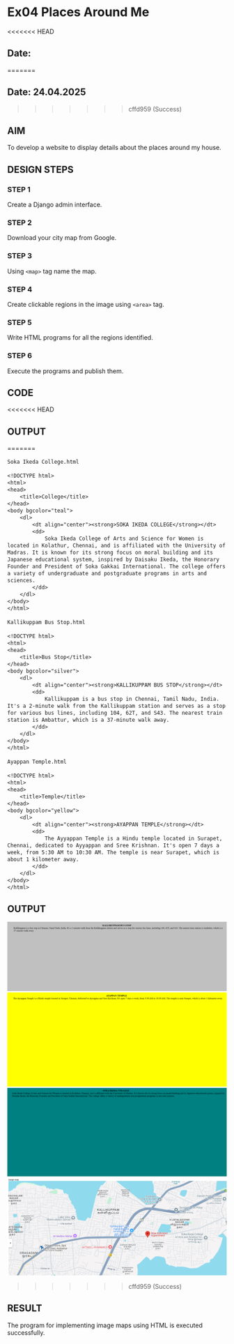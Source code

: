 # Ex04 Places Around Me
<<<<<<< HEAD
## Date: 
=======
## Date: 24.04.2025
>>>>>>> cffd959 (Success)

## AIM
To develop a website to display details about the places around my house.

## DESIGN STEPS

### STEP 1
Create a Django admin interface.

### STEP 2
Download your city map from Google.

### STEP 3
Using ```<map>``` tag name the map.

### STEP 4
Create clickable regions in the image using ```<area>``` tag.

### STEP 5
Write HTML programs for all the regions identified.

### STEP 6
Execute the programs and publish them.

## CODE
<<<<<<< HEAD


## OUTPUT







=======
```
Soka Ikeda College.html

<!DOCTYPE html>
<html>
<head>
    <title>College</title>
</head>
<body bgcolor="teal">
    <dl>
        <dt align="center"><strong>SOKA IKEDA COLLEGE</strong></dt>
        <dd>
            Soka Ikeda College of Arts and Science for Women is located in Kolathur, Chennai, and is affiliated with the University of Madras. It is known for its strong focus on moral building and its Japanese educational system, inspired by Daisaku Ikeda, the Honorary Founder and President of Soka Gakkai International. The college offers a variety of undergraduate and postgraduate programs in arts and sciences.
        </dd>
    </dl>
</body>
</html>

Kallikuppam Bus Stop.html

<!DOCTYPE html>
<html>
<head>
    <title>Bus Stop</title>
</head>
<body bgcolor="silver">
    <dl>
        <dt align="center"><strong>KALLIKUPPAM BUS STOP</strong></dt>
        <dd>
            Kallikuppam is a bus stop in Chennai, Tamil Nadu, India. It's a 2-minute walk from the Kallikuppam station and serves as a stop for various bus lines, including 104, 62T, and S43. The nearest train station is Ambattur, which is a 37-minute walk away.
        </dd>
    </dl>
</body>
</html>

Ayappan Temple.html

<!DOCTYPE html>
<html>
<head>
    <title>Temple</title>
</head>
<body bgcolor="yellow">
    <dl>
        <dt align="center"><strong>AYAPPAN TEMPLE</strong></dt>
        <dd>
            The Ayyappan Temple is a Hindu temple located in Surapet, Chennai, dedicated to Ayyappan and Sree Krishnan. It's open 7 days a week, from 5:30 AM to 10:30 AM. The temple is near Surapet, which is about 1 kilometer away.
        </dd>
    </dl>
</body>
</html>
```

## OUTPUT

![alt text](<Bus stop.png>)
![alt text](temple.png)
![alt text](college.png)
![alt text](mapp.png)
>>>>>>> cffd959 (Success)
## RESULT
The program for implementing image maps using HTML is executed successfully.
